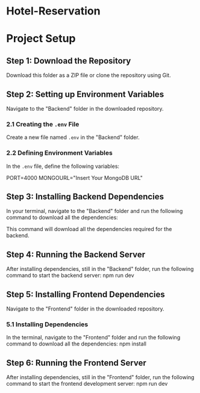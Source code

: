 # Hotel-Reservation
# Project Setup

## Step 1: Download the Repository

Download this folder as a ZIP file or clone the repository using Git.

## Step 2: Setting up Environment Variables

Navigate to the "Backend" folder in the downloaded repository.

### 2.1 Creating the `.env` File

Create a new file named `.env` in the "Backend" folder.

### 2.2 Defining Environment Variables

In the `.env` file, define the following variables:

PORT=4000
MONGOURL="Insert Your MongoDB URL"

## Step 3: Installing Backend Dependencies

In your terminal, navigate to the "Backend" folder and run the following command to download all the dependencies:

This command will download all the dependencies required for the backend.

## Step 4: Running the Backend Server

After installing dependencies, still in the "Backend" folder, run the following command to start the backend server:
npm run dev

## Step 5: Installing Frontend Dependencies

Navigate to the "Frontend" folder in the downloaded repository.

### 5.1 Installing Dependencies

In the terminal, navigate to the "Frontend" folder and run the following command to download all the dependencies:
npm install
## Step 6: Running the Frontend Server
After installing dependencies, still in the "Frontend" folder, run the following command to start the frontend development server:
npm run dev
